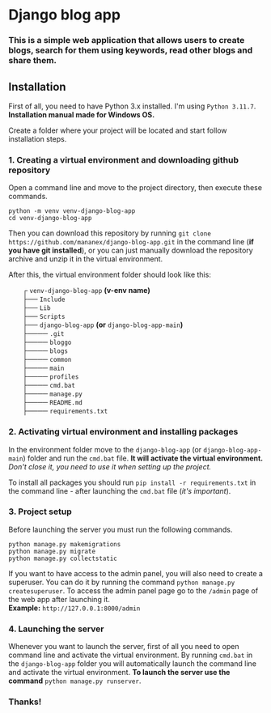 # Django blog app
### This is a simple web application that allows users to create blogs, search for them using keywords, read other blogs and share them.

## Installation
First of all, you need to have Python 3.x installed. I'm using `Python 3.11.7`. **Installation manual made for Windows OS.**

Create a folder where your project will be located and start follow installation steps.

### 1. Creating a virtual environment and downloading github repository
Open a command line and move to the project directory, then execute these commands.

```
python -m venv venv-django-blog-app
cd venv-django-blog-app
```
Then you can download this repository by running `git clone https://github.com/mananex/django-blog-app.git` in the command line (**if you have git installed**), or you can just manually download the repository archive and unzip it in the virtual environment.

After this, the virtual environment folder should look like this:

&emsp;&emsp;┌ `venv-django-blog-app` **(v-env name)**<br>
&emsp;&emsp;├── `Include`<br>
&emsp;&emsp;├── `Lib`<br>
&emsp;&emsp;├── `Scripts`<br>
&emsp;&emsp;├── `django-blog-app` **(or** `django-blog-app-main`**)**<br>
&emsp;&emsp;├──── `.git`<br>
&emsp;&emsp;├──── `bloggo`<br>
&emsp;&emsp;├──── `blogs`<br>
&emsp;&emsp;├──── `common`<br>
&emsp;&emsp;├──── `main`<br>
&emsp;&emsp;├──── `profiles`<br>
&emsp;&emsp;├──── `cmd.bat`<br>
&emsp;&emsp;├──── `manage.py`<br>
&emsp;&emsp;├──── `README.md`<br>
&emsp;&emsp;├──── `requirements.txt`

### 2. Activating virtual environment and installing packages
In the environment folder move to the `django-blog-app` (or `django-blog-app-main`) folder and run the `cmd.bat` file. **It will activate the virtual environment.** *Don't close it, you need to use it when setting up the project.*

To install all packages you should run `pip install -r requirements.txt` in the command line - after launching the `cmd.bat` file (*it's important*).

### 3. Project setup
Before launching the server you must run the following commands.
```
python manage.py makemigrations
python manage.py migrate
python manage.py collectstatic
```

If you want to have access to the admin panel, you will also need to create a superuser. You can do it by running the command `python manage.py createsuperuser`. To access the admin panel page go to the `/admin` page of the web app after launching it.<br>
**Example:** `http://127.0.0.1:8000/admin`

### 4. Launching the server
Whenever you want to launch the server, first of all you need to open command line and activate the virtual environment. By running `cmd.bat` in the `django-blog-app` folder you will automatically launch the command line and activate the virtual environment.
**To launch the server use the command** `python manage.py runserver`.

### Thanks!
